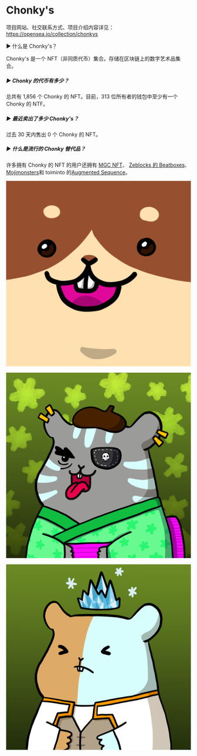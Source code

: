 # Chonky's

项目网站、社交联系方式、项目介绍内容详见：https://opensea.io/collection/chonkys

 ▶ 什么是 Chonky's？

Chonky's 是一个 NFT（非同质代币）集合。存储在区块链上的数字艺术品集合。

##### ▶ Chonky 的代币有多少？

总共有 1,856 个 Chonky 的 NFT。目前，313 位所有者的钱包中至少有一个 Chonky 的 NTF。

##### ▶ 最近卖出了多少 Chonky's？

过去 30 天内售出 0 个 Chonky 的 NFT。

##### ▶ 什么是流行的 Chonky 替代品？

许多拥有 Chonky 的 NFT 的用户还拥有 [MGC NFT](https://www.nft-stats.com/collection/mgc-nft)、 [Zeblocks 的 Beatboxes](https://www.nft-stats.com/collection/beatboxes-by-zeblocks)、 [Mojimonsters](https://www.nft-stats.com/collection/mojimonsters)和 toiminto 的[Augmented Sequence](https://www.nft-stats.com/collection/augmented-sequence-by-toiminto)。 

![nft](01.png)

![nft](02.png)



![nft](03.png)
